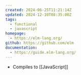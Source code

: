 ```yaml
---
created: 2024-06-25T11:21:14Z
updated: 2024-12-10T08:35:00Z
tags:
  - functional
  - javascript
homepage:
  - https://elm-lang.org/
github: https://github.com/elm
documentation:
  - https://guide.elm-lang.org/
---
```

- Compiles to [[JavaScript]]